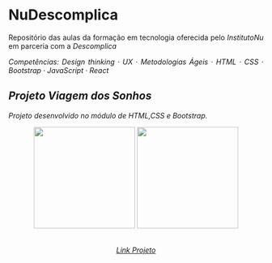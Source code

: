# NuDescomplica
<p align="justify">Repositório das aulas da formação em tecnologia oferecida pelo <em>InstitutoNu</em> em parceria com a <em>Descomplica</em</p>
<p align="justify">
Competências: Design thinking · UX · Metodologias Ágeis · HTML · CSS · Bootstrap · JavaScript · React
</p>

  
## Projeto Viagem dos Sonhos
<p align="justify">Projeto desenvolvido no módulo de HTML,CSS e Bootstrap.</p>
<p float="left" align="center">
  <img height="200" src="https://github.com/diegorafaelvieira/NuDescomplica/assets/31875207/4705bf4b-e478-4bf0-915c-cb36894007f7">  
  
  <img height="200" src="(https://github.com/diegorafaelvieira/NuDescomplica/assets/31875207/fbd8e9d4-a26a-4ce5-bbcc-de86fe3870c6">
</p>
  
<p align="center">
  <a align="center" href="https://nu-descomplica-coral.vercel.app/" target="_blank"> <br>Link Projeto</a>
</p>
  
  


